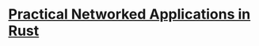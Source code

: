 # [Practical Networked Applications in Rust](https://github.com/pingcap/talent-plan/blob/master/courses/rust/README.md)
